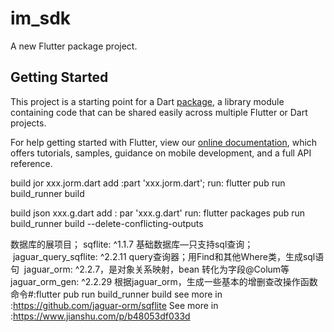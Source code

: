 # im_sdk

A new Flutter package project.

## Getting Started

This project is a starting point for a Dart
[package](https://flutter.dev/developing-packages/),
a library module containing code that can be shared easily across
multiple Flutter or Dart projects.

For help getting started with Flutter, view our 
[online documentation](https://flutter.dev/docs), which offers tutorials, 
samples, guidance on mobile development, and a full API reference.


build jor  xxx.jorm.dart
add :part 'xxx.jorm.dart';
run: flutter pub run build_runner build

build json xxx.g.dart
add : par 'xxx.g.dart'
run: flutter packages pub run build_runner build --delete-conflicting-outputs

数据库的展项目；
sqflite: ^1.1.7       基础数据库—只支持sql查询；
 jaguar_query_sqflite: ^2.2.11  query查询器；用Find和其他Where类，生成sql语句
 jaguar_orm: ^2.2.7，是对象关系映射，bean 转化为字段@Colum等
jaguar_orm_gen: ^2.2.29 根据jaguar_orm，生成一些基本的增删查改操作函数
命令#:flutter pub run build_runner build
see more in :https://github.com/jaguar-orm/sqflite
See more in :https://www.jianshu.com/p/b48053df033d

